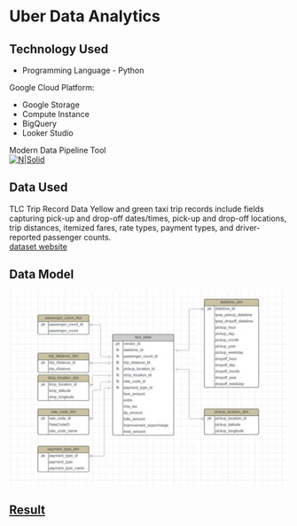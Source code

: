 # **Uber Data Analytics** 
## Technology Used
- Programming Language - Python

Google Cloud Platform:
- Google Storage
- Compute Instance
- BigQuery
- Looker Studio

Modern Data Pipeline Tool <br>
[![N|Solid](https://encrypted-tbn0.gstatic.com/images?q=tbn:ANd9GcSPYX07XMZmQg7bQPRcaKdu8IUgJcRhi7emxDv4LHcF7g&s)](https://www.mage.ai/)
## Data Used
TLC Trip Record Data Yellow and green taxi trip records include fields capturing pick-up and drop-off dates/times, pick-up and drop-off locations, trip distances, itemized fares, rate types, payment types, and driver-reported passenger counts. <br>
[dataset website](https://www.nyc.gov/site/tlc/about/tlc-trip-record-data.page) 

## Data Model
![alt text](https://github.com/akoskissak/Uber-Data-Analytics/blob/main/data_model.JPG?raw=true)

## [Result](https://lookerstudio.google.com/u/0/reporting/46f0f834-e60f-4326-b0c8-cb6fbe03c580/page/AnTyD)
